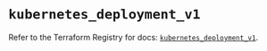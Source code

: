 # `kubernetes_deployment_v1`

Refer to the Terraform Registry for docs: [`kubernetes_deployment_v1`](https://registry.terraform.io/providers/hashicorp/kubernetes/2.38.0/docs/resources/deployment_v1).
